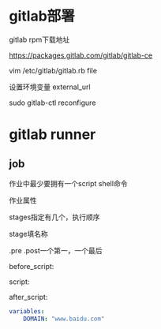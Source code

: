 # gitlab部署

gitlab rpm下载地址

https://packages.gitlab.com/gitlab/gitlab-ce



vim /etc/gitlab/gitlab.rb file

设置环境变量 external_url

sudo gitlab-ctl reconfigure

# gitlab runner

## job

作业中最少要拥有一个script shell命令



作业属性

stages指定有几个，执行顺序

stage填名称

.pre .post一个第一，一个最后

before_script:

script:

after_script:

```yml
variables:
	DOMAIN: "www.baidu.com"
```

​	